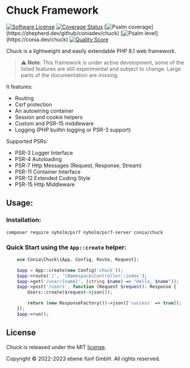 Chuck Framework
===============

[![Software License](https://img.shields.io/badge/license-MIT-brightgreen.svg)](LICENSE.md)
[![Coverage Status](https://img.shields.io/scrutinizer/coverage/g/coniadev/chuck.svg)](https://scrutinizer-ci.com/g/coniadev/chuck/code-structure)
[![Psalm coverage](https://shepherd.dev/github/coniadev/chuck/coverage.svg?)](https://shepherd.dev/github/coniadev/chuck)
[![Psalm level](https://shepherd.dev/github/coniadev/chuck/level.svg?)](https://conia.dev/chuck)
[![Quality Score](https://img.shields.io/scrutinizer/g/coniadev/chuck.svg)](https://scrutinizer-ci.com/g/coniadev/chuck)

Chuck is a lightweight and easily extendable PHP 8.1 web framework. 

> :warning: **Note**: This framework is under active development, some of the listed features are still experimental and subject to change. Large parts of the documentation are missing. 

It features:

* Routing
* Csrf protection
* An autowiring container
* Session and cookie helpers
* Custom and PSR-15 middleware 
* Logging (PHP builtin logging or PSR-3 support)

Supported PSRs:

* PSR-3 Logger Interface
* PSR-4 Autoloading
* PSR-7 Http Messages (Request, Response, Stream)
* PSR-11 Container Interface
* PSR-12 Extended Coding Style
* PSR-15 Http Middleware

## Usage:

### Installation:

    composer require nyholm/psr7 nyholm/psr7-server conia/chuck

### Quick Start using the `App::create` helper:

```php
    use Conia\Chuck\{App, Config, Route, Request};

    $app = App::create(new Config('chuck'));
    $app->route('/', '\Namespace\Controller::index');
    $app->get('/user/{name}', (string $name) => "Hello, $name"));
    $app->post('/users', function (Request $request): Response {
        Users::create($request->json());

        return (new ResponseFactory())->json(['success' => true]);
    });
    $app->run();
```

## License

Chuck is released under the MIT [license](LICENSE.md).

Copyright © 2022-2023 ebene fünf GmbH. All rights reserved.
